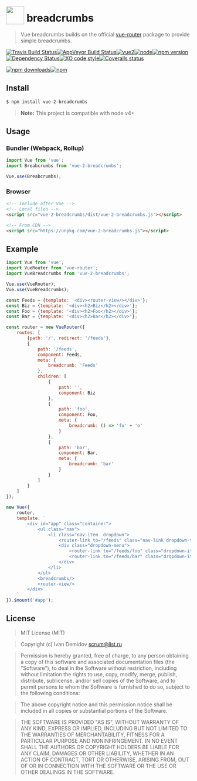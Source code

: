 # <a href="https://vuejs.org" target="_blank"><img valign="text-bottom" height="49" src="https://vuejs.org/images/logo.png"></a> breadcrumbs
 > Vue breadcrumbs builds on the official [vue-router](https://github.com/vuejs/vue-router) package to provide simple breadcrumbs. 

[![Travis Build Status](https://img.shields.io/travis/GitScrum/vue-2-breadcrumbs/master.svg?style=flat-square&label=unix)](https://travis-ci.org/GitScrum/vue-2-breadcrumbs)[![AppVeyor Build Status](https://img.shields.io/appveyor/ci/GitScrum/vue-2-breadcrumbs/master.svg?style=flat-square&label=windows)](https://ci.appveyor.com/project/GitScrum/vue-2-breadcrumbs)[![vue2](https://img.shields.io/badge/vue-2.x-brightgreen.svg?style=flat-square)](https://vuejs.org/)[![node](https://img.shields.io/node/v/post-sequence.svg?maxAge=2592000&style=flat-square)]()[![npm version](https://img.shields.io/npm/v/vue-2-breadcrumbs.svg?style=flat-square)](https://www.npmjs.com/package/vue-2-breadcrumbs)[![Dependency Status](https://david-dm.org/gitscrum/vue-2-breadcrumbs.svg?style=flat-square)](https://david-dm.org/gitscrum/vue-2-breadcrumbs)[![XO code style](https://img.shields.io/badge/code_style-XO-5ed9c7.svg?style=flat-square)](https://github.com/sindresorhus/xo)[![Coveralls status](https://img.shields.io/coveralls/GitScrum/vue-2-breadcrumbs.svg?style=flat-square)](https://coveralls.io/r/GitScrum/vue-2-breadcrumbs)

[![npm downloads](https://img.shields.io/npm/dm/vue-2-breadcrumbs.svg?style=flat-square)](https://www.npmjs.com/package/vue-2-breadcrumbs)[![npm](https://img.shields.io/npm/dt/vue-2-breadcrumbs.svg?style=flat-square)](https://www.npmjs.com/package/vue-2-breadcrumbs)

## Install

```bash
$ npm install vue-2-breadcrumbs
```

> **Note:** This project is compatible with node v4+


## Usage  

### Bundler (Webpack, Rollup)
```js
import Vue from 'vue';
import Breabcrumbs from 'vue-2-breadcrumbs';

Vue.use(Breabcrumbs);
```

### Browser

```html
<!-- Include after Vue -->
<!-- Local files -->
<script src="vue-2-breadcrumbs/dist/vue-2-breadcrumbs.js"></script>

<!-- From CDN -->
<script src="https://unpkg.com/vue-2-breadcrumbs.js"></script>
```

## Example  
```js
import Vue from 'vue';
import VueRouter from 'vue-router';
import VueBreadcrumbs from 'vue-2-breadcrumbs';

Vue.use(VueRouter);
Vue.use(VueBreadcrumbs);

const Feeds = {template: '<div><router-view/></div>'};
const Biz = {template: '<div><h2>Biz</h2></div>'};
const Foo = {template: '<div><h2>Foo</h2></div>'};
const Bar = {template: '<div><h2>Bar</h2></div>'};

const router = new VueRouter({
    routes: [
        {path: '/', redirect: '/feeds'},
        {
            path: '/feeds',
            component: Feeds,
            meta: {
                breadcrumb: 'Feeds'
            },
            children: [
                {
                    path: '',
                    component: Biz
                },
                {
                    path: 'foo',
                    component: Foo,
                    meta: {
                        breadcrumb: () => 'fo' + 'o'
                    }
                },
                {
                    path: 'bar',
                    component: Bar,
                    meta: {
                        breadcrumb: 'bar'
                    }
                }
            ]
        }
    ]
});

new Vue({
    router,
    template: `
        <div id="app" class="container">
            <ul class="nav">
                <li class="nav-item  dropdown">
                    <router-link to="/feeds" class="nav-link dropdown-toggle" data-toggle="dropdown" role="button" aria-haspopup="true" aria-expanded="false">Feeds</router-link>
                    <div class="dropdown-menu">
                        <router-link to="/feeds/foo" class="dropdown-item">Foo</router-link>
                        <router-link to="/feeds/bar" class="dropdown-item">Bar</router-link>
                    </div>
                </li>
            </ul>
            <breadcrumbs/>
            <router-view/>
        </div>
    `
}).$mount('#app');
```
## License

> MIT License (MIT)

> Copyright (c) Ivan Demidov <scrum@list.ru>

> Permission is hereby granted, free of charge, to any person obtaining a copy
of this software and associated documentation files (the "Software"), to deal
in the Software without restriction, including without limitation the rights
to use, copy, modify, merge, publish, distribute, sublicense, and/or sell
copies of the Software, and to permit persons to whom the Software is
furnished to do so, subject to the following conditions:

> The above copyright notice and this permission notice shall be included in all
copies or substantial portions of the Software.

> THE SOFTWARE IS PROVIDED "AS IS", WITHOUT WARRANTY OF ANY KIND, EXPRESS OR
IMPLIED, INCLUDING BUT NOT LIMITED TO THE WARRANTIES OF MERCHANTABILITY,
FITNESS FOR A PARTICULAR PURPOSE AND NONINFRINGEMENT. IN NO EVENT SHALL THE
AUTHORS OR COPYRIGHT HOLDERS BE LIABLE FOR ANY CLAIM, DAMAGES OR OTHER
LIABILITY, WHETHER IN AN ACTION OF CONTRACT, TORT OR OTHERWISE, ARISING FROM,
OUT OF OR IN CONNECTION WITH THE SOFTWARE OR THE USE OR OTHER DEALINGS IN THE
SOFTWARE.
